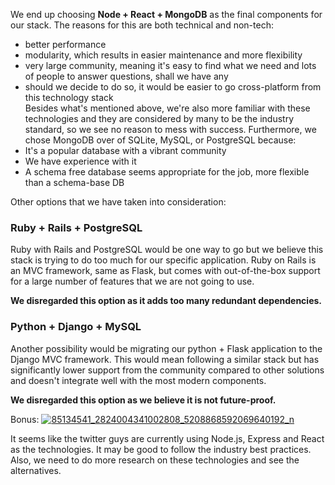 We end up choosing  **Node + React + MongoDB**  as the final components for our stack. The reasons for this are both technical and non-tech:

-   better performance
-   modularity, which results in easier maintenance and more flexibility
-   very large community, meaning it's easy to find what we need and lots of people to answer questions, shall we have any
-   should we decide to do so, it would be easier to go cross-platform from this technology stack  
    Besides what's mentioned above, we're also more familiar with these technologies and they are considered by many to be the industry standard, so we see no reason to mess with success.
    Furthermore, we chose MongoDB over of SQLite, MySQL, or PostgreSQL because:
-   It's a popular database with a vibrant community
-   We have experience with it 
-   A schema free database seems appropriate for the job, more flexible than a schema-base DB

Other options that we have taken into consideration:

### Ruby + Rails + PostgreSQL

Ruby with Rails and PostgreSQL would be one way to go but we believe this stack is trying to do too much for our specific application. Ruby on Rails is an MVC framework, same as Flask, but comes with out-of-the-box support for a large number of features that we are not going to use.

**We disregarded this option as it adds too many redundant dependencies.**

### Python + Django + MySQL

Another possibility would be migrating our python + Flask application to the Django MVC framework. This would mean following a similar stack but has significantly lower support from the community compared to other solutions and doesn't integrate well with the most modern components.

**We disregarded this option as we believe it is not future-proof.**


Bonus:
[![85134541_2824004341002808_5208868592069640192_n](https://user-images.githubusercontent.com/24357659/74175630-79956400-4c36-11ea-924b-65330b9391f5.png)](https://user-images.githubusercontent.com/24357659/74175630-79956400-4c36-11ea-924b-65330b9391f5.png)

It seems like the twitter guys are currently using Node.js, Express and React as the technologies. It may be good to follow the industry best practices. Also, we need to do more research on these technologies and see the alternatives.

